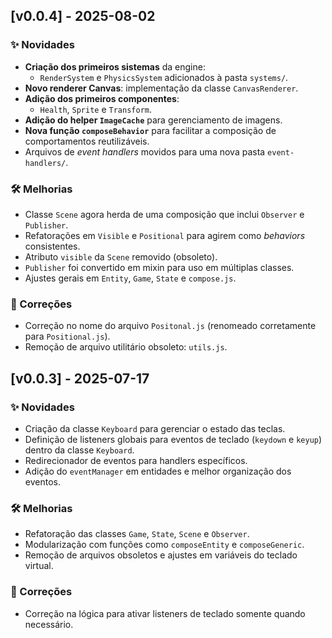 ## [v0.0.4] - 2025-08-02

### ✨ Novidades
- **Criação dos primeiros sistemas** da engine:
  - `RenderSystem` e `PhysicsSystem` adicionados à pasta `systems/`.
- **Novo renderer Canvas**: implementação da classe `CanvasRenderer`.
- **Adição dos primeiros componentes**:
  - `Health`, `Sprite` e `Transform`.
- **Adição do helper `ImageCache`** para gerenciamento de imagens.
- **Nova função `composeBehavior`** para facilitar a composição de comportamentos reutilizáveis.
- Arquivos de *event handlers* movidos para uma nova pasta `event-handlers/`.

### 🛠 Melhorias
- Classe `Scene` agora herda de uma composição que inclui `Observer` e `Publisher`.
- Refatorações em `Visible` e `Positional` para agirem como *behaviors* consistentes.
- Atributo `visible` da `Scene` removido (obsoleto).
- `Publisher` foi convertido em mixin para uso em múltiplas classes.
- Ajustes gerais em `Entity`, `Game`, `State` e `compose.js`.

### 🐛 Correções
- Correção no nome do arquivo `Positonal.js` (renomeado corretamente para `Positional.js`).
- Remoção de arquivo utilitário obsoleto: `utils.js`.



## [v0.0.3] - 2025-07-17

### ✨ Novidades
- Criação da classe `Keyboard` para gerenciar o estado das teclas.
- Definição de listeners globais para eventos de teclado (`keydown` e `keyup`) dentro da classe `Keyboard`.
- Redirecionador de eventos para handlers específicos.
- Adição do `eventManager` em entidades e melhor organização dos eventos.

### 🛠 Melhorias
- Refatoração das classes `Game`, `State`, `Scene` e `Observer`.
- Modularização com funções como `composeEntity` e `composeGeneric`.
- Remoção de arquivos obsoletos e ajustes em variáveis do teclado virtual.

### 🐛 Correções
- Correção na lógica para ativar listeners de teclado somente quando necessário.